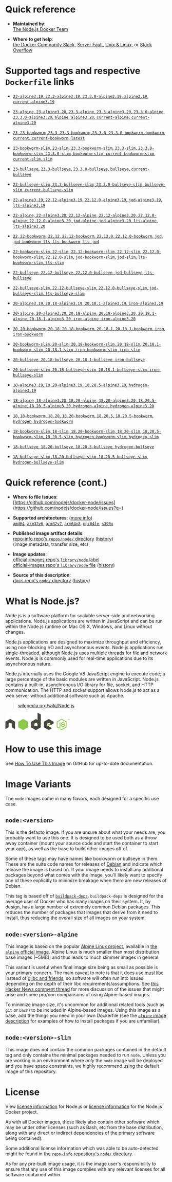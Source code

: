 <!--

********************************************************************************

WARNING:

    DO NOT EDIT "node/README.md"

    IT IS AUTO-GENERATED

    (from the other files in "node/" combined with a set of templates)

********************************************************************************

-->

# Quick reference

-	**Maintained by**:  
	[The Node.js Docker Team](https://github.com/nodejs/docker-node)

-	**Where to get help**:  
	[the Docker Community Slack](https://dockr.ly/comm-slack), [Server Fault](https://serverfault.com/help/on-topic), [Unix & Linux](https://unix.stackexchange.com/help/on-topic), or [Stack Overflow](https://stackoverflow.com/help/on-topic)

# Supported tags and respective `Dockerfile` links

-	[`23-alpine3.19`, `23.3-alpine3.19`, `23.3.0-alpine3.19`, `alpine3.19`, `current-alpine3.19`](https://github.com/nodejs/docker-node/blob/afd30081595671f7bee68d6e95d7751126666409/23/alpine3.19/Dockerfile)

-	[`23-alpine`, `23-alpine3.20`, `23.3-alpine`, `23.3-alpine3.20`, `23.3.0-alpine`, `23.3.0-alpine3.20`, `alpine`, `alpine3.20`, `current-alpine`, `current-alpine3.20`](https://github.com/nodejs/docker-node/blob/afd30081595671f7bee68d6e95d7751126666409/23/alpine3.20/Dockerfile)

-	[`23`, `23-bookworm`, `23.3`, `23.3-bookworm`, `23.3.0`, `23.3.0-bookworm`, `bookworm`, `current`, `current-bookworm`, `latest`](https://github.com/nodejs/docker-node/blob/afd30081595671f7bee68d6e95d7751126666409/23/bookworm/Dockerfile)

-	[`23-bookworm-slim`, `23-slim`, `23.3-bookworm-slim`, `23.3-slim`, `23.3.0-bookworm-slim`, `23.3.0-slim`, `bookworm-slim`, `current-bookworm-slim`, `current-slim`, `slim`](https://github.com/nodejs/docker-node/blob/afd30081595671f7bee68d6e95d7751126666409/23/bookworm-slim/Dockerfile)

-	[`23-bullseye`, `23.3-bullseye`, `23.3.0-bullseye`, `bullseye`, `current-bullseye`](https://github.com/nodejs/docker-node/blob/afd30081595671f7bee68d6e95d7751126666409/23/bullseye/Dockerfile)

-	[`23-bullseye-slim`, `23.3-bullseye-slim`, `23.3.0-bullseye-slim`, `bullseye-slim`, `current-bullseye-slim`](https://github.com/nodejs/docker-node/blob/afd30081595671f7bee68d6e95d7751126666409/23/bullseye-slim/Dockerfile)

-	[`22-alpine3.19`, `22.12-alpine3.19`, `22.12.0-alpine3.19`, `jod-alpine3.19`, `lts-alpine3.19`](https://github.com/nodejs/docker-node/blob/65db94be7f70f68f510a9e065c256b954d8f271c/22/alpine3.19/Dockerfile)

-	[`22-alpine`, `22-alpine3.20`, `22.12-alpine`, `22.12-alpine3.20`, `22.12.0-alpine`, `22.12.0-alpine3.20`, `jod-alpine`, `jod-alpine3.20`, `lts-alpine`, `lts-alpine3.20`](https://github.com/nodejs/docker-node/blob/65db94be7f70f68f510a9e065c256b954d8f271c/22/alpine3.20/Dockerfile)

-	[`22`, `22-bookworm`, `22.12`, `22.12-bookworm`, `22.12.0`, `22.12.0-bookworm`, `jod`, `jod-bookworm`, `lts`, `lts-bookworm`, `lts-jod`](https://github.com/nodejs/docker-node/blob/65db94be7f70f68f510a9e065c256b954d8f271c/22/bookworm/Dockerfile)

-	[`22-bookworm-slim`, `22-slim`, `22.12-bookworm-slim`, `22.12-slim`, `22.12.0-bookworm-slim`, `22.12.0-slim`, `jod-bookworm-slim`, `jod-slim`, `lts-bookworm-slim`, `lts-slim`](https://github.com/nodejs/docker-node/blob/65db94be7f70f68f510a9e065c256b954d8f271c/22/bookworm-slim/Dockerfile)

-	[`22-bullseye`, `22.12-bullseye`, `22.12.0-bullseye`, `jod-bullseye`, `lts-bullseye`](https://github.com/nodejs/docker-node/blob/65db94be7f70f68f510a9e065c256b954d8f271c/22/bullseye/Dockerfile)

-	[`22-bullseye-slim`, `22.12-bullseye-slim`, `22.12.0-bullseye-slim`, `jod-bullseye-slim`, `lts-bullseye-slim`](https://github.com/nodejs/docker-node/blob/65db94be7f70f68f510a9e065c256b954d8f271c/22/bullseye-slim/Dockerfile)

-	[`20-alpine3.19`, `20.18-alpine3.19`, `20.18.1-alpine3.19`, `iron-alpine3.19`](https://github.com/nodejs/docker-node/blob/4b3806368e98354d59c4787b46ec72603be13162/20/alpine3.19/Dockerfile)

-	[`20-alpine`, `20-alpine3.20`, `20.18-alpine`, `20.18-alpine3.20`, `20.18.1-alpine`, `20.18.1-alpine3.20`, `iron-alpine`, `iron-alpine3.20`](https://github.com/nodejs/docker-node/blob/4b3806368e98354d59c4787b46ec72603be13162/20/alpine3.20/Dockerfile)

-	[`20`, `20-bookworm`, `20.18`, `20.18-bookworm`, `20.18.1`, `20.18.1-bookworm`, `iron`, `iron-bookworm`](https://github.com/nodejs/docker-node/blob/4b3806368e98354d59c4787b46ec72603be13162/20/bookworm/Dockerfile)

-	[`20-bookworm-slim`, `20-slim`, `20.18-bookworm-slim`, `20.18-slim`, `20.18.1-bookworm-slim`, `20.18.1-slim`, `iron-bookworm-slim`, `iron-slim`](https://github.com/nodejs/docker-node/blob/4b3806368e98354d59c4787b46ec72603be13162/20/bookworm-slim/Dockerfile)

-	[`20-bullseye`, `20.18-bullseye`, `20.18.1-bullseye`, `iron-bullseye`](https://github.com/nodejs/docker-node/blob/4b3806368e98354d59c4787b46ec72603be13162/20/bullseye/Dockerfile)

-	[`20-bullseye-slim`, `20.18-bullseye-slim`, `20.18.1-bullseye-slim`, `iron-bullseye-slim`](https://github.com/nodejs/docker-node/blob/4b3806368e98354d59c4787b46ec72603be13162/20/bullseye-slim/Dockerfile)

-	[`18-alpine3.19`, `18.20-alpine3.19`, `18.20.5-alpine3.19`, `hydrogen-alpine3.19`](https://github.com/nodejs/docker-node/blob/e3a1285ed07039b9f6552ccec49a469a052fd0c6/18/alpine3.19/Dockerfile)

-	[`18-alpine`, `18-alpine3.20`, `18.20-alpine`, `18.20-alpine3.20`, `18.20.5-alpine`, `18.20.5-alpine3.20`, `hydrogen-alpine`, `hydrogen-alpine3.20`](https://github.com/nodejs/docker-node/blob/e3a1285ed07039b9f6552ccec49a469a052fd0c6/18/alpine3.20/Dockerfile)

-	[`18`, `18-bookworm`, `18.20`, `18.20-bookworm`, `18.20.5`, `18.20.5-bookworm`, `hydrogen`, `hydrogen-bookworm`](https://github.com/nodejs/docker-node/blob/e3a1285ed07039b9f6552ccec49a469a052fd0c6/18/bookworm/Dockerfile)

-	[`18-bookworm-slim`, `18-slim`, `18.20-bookworm-slim`, `18.20-slim`, `18.20.5-bookworm-slim`, `18.20.5-slim`, `hydrogen-bookworm-slim`, `hydrogen-slim`](https://github.com/nodejs/docker-node/blob/e3a1285ed07039b9f6552ccec49a469a052fd0c6/18/bookworm-slim/Dockerfile)

-	[`18-bullseye`, `18.20-bullseye`, `18.20.5-bullseye`, `hydrogen-bullseye`](https://github.com/nodejs/docker-node/blob/e3a1285ed07039b9f6552ccec49a469a052fd0c6/18/bullseye/Dockerfile)

-	[`18-bullseye-slim`, `18.20-bullseye-slim`, `18.20.5-bullseye-slim`, `hydrogen-bullseye-slim`](https://github.com/nodejs/docker-node/blob/e3a1285ed07039b9f6552ccec49a469a052fd0c6/18/bullseye-slim/Dockerfile)

# Quick reference (cont.)

-	**Where to file issues**:  
	[https://github.com/nodejs/docker-node/issues](https://github.com/nodejs/docker-node/issues?q=)

-	**Supported architectures**: ([more info](https://github.com/docker-library/official-images#architectures-other-than-amd64))  
	[`amd64`](https://hub.docker.com/r/amd64/node/), [`arm32v6`](https://hub.docker.com/r/arm32v6/node/), [`arm32v7`](https://hub.docker.com/r/arm32v7/node/), [`arm64v8`](https://hub.docker.com/r/arm64v8/node/), [`ppc64le`](https://hub.docker.com/r/ppc64le/node/), [`s390x`](https://hub.docker.com/r/s390x/node/)

-	**Published image artifact details**:  
	[repo-info repo's `repos/node/` directory](https://github.com/docker-library/repo-info/blob/master/repos/node) ([history](https://github.com/docker-library/repo-info/commits/master/repos/node))  
	(image metadata, transfer size, etc)

-	**Image updates**:  
	[official-images repo's `library/node` label](https://github.com/docker-library/official-images/issues?q=label%3Alibrary%2Fnode)  
	[official-images repo's `library/node` file](https://github.com/docker-library/official-images/blob/master/library/node) ([history](https://github.com/docker-library/official-images/commits/master/library/node))

-	**Source of this description**:  
	[docs repo's `node/` directory](https://github.com/docker-library/docs/tree/master/node) ([history](https://github.com/docker-library/docs/commits/master/node))

# What is Node.js?

Node.js is a software platform for scalable server-side and networking applications. Node.js applications are written in JavaScript and can be run within the Node.js runtime on Mac OS X, Windows, and Linux without changes.

Node.js applications are designed to maximize throughput and efficiency, using non-blocking I/O and asynchronous events. Node.js applications run single-threaded, although Node.js uses multiple threads for file and network events. Node.js is commonly used for real-time applications due to its asynchronous nature.

Node.js internally uses the Google V8 JavaScript engine to execute code; a large percentage of the basic modules are written in JavaScript. Node.js contains a built-in, asynchronous I/O library for file, socket, and HTTP communication. The HTTP and socket support allows Node.js to act as a web server without additional software such as Apache.

> [wikipedia.org/wiki/Node.js](https://en.wikipedia.org/wiki/Node.js)

![logo](https://raw.githubusercontent.com/docker-library/docs/01c12653951b2fe592c1f93a13b4e289ada0e3a1/node/logo.png)

# How to use this image

See [How To Use This Image](https://github.com/nodejs/docker-node/blob/master/README.md#how-to-use-this-image) on GitHub for up-to-date documentation.

# Image Variants

The `node` images come in many flavors, each designed for a specific use case.

## `node:<version>`

This is the defacto image. If you are unsure about what your needs are, you probably want to use this one. It is designed to be used both as a throw away container (mount your source code and start the container to start your app), as well as the base to build other images off of.

Some of these tags may have names like bookworm or bullseye in them. These are the suite code names for releases of [Debian](https://wiki.debian.org/DebianReleases) and indicate which release the image is based on. If your image needs to install any additional packages beyond what comes with the image, you'll likely want to specify one of these explicitly to minimize breakage when there are new releases of Debian.

This tag is based off of [`buildpack-deps`](https://hub.docker.com/_/buildpack-deps/). `buildpack-deps` is designed for the average user of Docker who has many images on their system. It, by design, has a large number of extremely common Debian packages. This reduces the number of packages that images that derive from it need to install, thus reducing the overall size of all images on your system.

## `node:<version>-alpine`

This image is based on the popular [Alpine Linux project](https://alpinelinux.org), available in [the `alpine` official image](https://hub.docker.com/_/alpine). Alpine Linux is much smaller than most distribution base images (~5MB), and thus leads to much slimmer images in general.

This variant is useful when final image size being as small as possible is your primary concern. The main caveat to note is that it does use [musl libc](https://musl.libc.org) instead of [glibc and friends](https://www.etalabs.net/compare_libcs.html), so software will often run into issues depending on the depth of their libc requirements/assumptions. See [this Hacker News comment thread](https://news.ycombinator.com/item?id=10782897) for more discussion of the issues that might arise and some pro/con comparisons of using Alpine-based images.

To minimize image size, it's uncommon for additional related tools (such as `git` or `bash`) to be included in Alpine-based images. Using this image as a base, add the things you need in your own Dockerfile (see the [`alpine` image description](https://hub.docker.com/_/alpine/) for examples of how to install packages if you are unfamiliar).

## `node:<version>-slim`

This image does not contain the common packages contained in the default tag and only contains the minimal packages needed to run `node`. Unless you are working in an environment where *only* the `node` image will be deployed and you have space constraints, we highly recommend using the default image of this repository.

# License

View [license information](https://github.com/nodejs/node/blob/master/LICENSE) for Node.js or [license information](https://github.com/nodejs/docker-node/blob/master/LICENSE) for the Node.js Docker project.

As with all Docker images, these likely also contain other software which may be under other licenses (such as Bash, etc from the base distribution, along with any direct or indirect dependencies of the primary software being contained).

Some additional license information which was able to be auto-detected might be found in [the `repo-info` repository's `node/` directory](https://github.com/docker-library/repo-info/tree/master/repos/node).

As for any pre-built image usage, it is the image user's responsibility to ensure that any use of this image complies with any relevant licenses for all software contained within.
